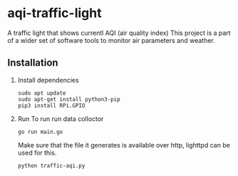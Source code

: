 # aqi-traffic-light
A traffic light that shows currentl AQI (air quality index)
This project is a part of a wider set of software tools to monitor air parameters and weather.

## Installation

1. Install dependencies
    ```
    sudo apt update
    sudo apt-get install python3-pip
    pip3 install RPi.GPIO
    ```
2. Run
    To run run data colloctor
    ```
    go run main.go
    ```
    Make sure that the file it generates is available over http, lighttpd can be used for this.
    ```
    python traffic-aqi.py
    ```
